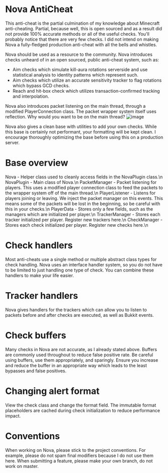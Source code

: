 # Nova AntiCheat
This anti-cheat is the partial culmination of my knowledge about Minecraft anti-cheating.
Partial, because well, this is open sourced and as a result did not provide 100% accurate methods or all of the useful checks.
You'll probably notice that there are very few checks. I did not intend on making Nova a fully-fledged production anti-cheat with all
the bells and whistles. 

Nova should be used as a resource to the community. Nova introduces checks unheard of in an open sourced, public anti-cheat system, such as:
- Aim checks which simulate kill-aura rotations serverside and use statistical analysis to identity patterns which represent such.
- Aim checks which utilize an accurate sensitivity tracker to flag rotations which bypass GCD checks.
- Reach and hit-box check which utilizes transaction-confirmed tracking and interpolation.

Nova also introduces packet listening on the main thread, through a modified PlayerConnection class. The packet wrapper system itself
uses reflection. Why would you want to be on the main thread? ![image](https://user-images.githubusercontent.com/62041141/172733095-ffc9eee0-eded-4a11-b621-62f7d7c84686.png)



Nova also gives a clean base with utilities to add your own checks. While this base is certainly not performant, your formatting 
will be kept clean. I encourage thoroughly optimizing the base before using this on a production server.

# Base overview
Nova - Helper class used to cleanly access fields in the NovaPlugin class.\n
NovaPlugin - Main class of Nova.\n
PacketManager - Packet listening for players. This uses a modified player connection class to feed the packets to the wrapper system
off of the main thread.\n
PlayerListener - Listens for players joining or leaving. We inject the packet manager on this events. This means some of the packets 
will be lost in the beginning, so be careful with this in your checks.\n
PlayerData - Stores only a few fields, such as the managers which are initialized per player.\n
TrackerManager - Stores each tracker initialized per player. Register new trackers here.\n
CheckManager - Stores each check initialized per player. Register new checks here.\n

# Check handlers
Most anti-cheats use a single method or multiple abstract class types for check handling. Nova uses an interface handler system, so you
do not have to be limited to just handling one type of check. You can combine these handlers to make your life easier.

# Tracker handlers
Nova gives handlers for the trackers which can allow you to listen to packets before and after checks are executed, as well as Bukkit events.

# Check buffers
Many checks in Nova are not accurate, as I already stated above. Buffers are commonly used throughout to reduce false positive rate.
Be careful using buffers, use them appropriately, and sparingly. Ensure you increase and reduce the buffer in an appropriate way which leads
to the least bypasses and false positives.

# Changing alert format
View the check class and change the format field. The immutable format placeholders are cached during check initialization to reduce performance
impact.

# Conventions
When working on Nova, please stick to the project conventions. For example, please do not spam final modifiers because I do not use them here.
When submitting a feature, please make your own branch, do not work on master.
